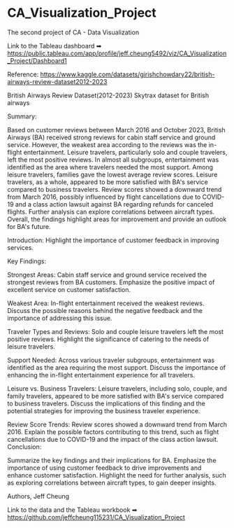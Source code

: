 # CA_Visualization_Project
The second project of CA - Data Visualization

Link to the Tableau dashboard ➡
https://public.tableau.com/app/profile/jeff.cheung5492/viz/CA_Visualization_Project/Dashboard1

Reference: https://www.kaggle.com/datasets/girishchowdary22/british-airways-review-dataset2012-2023

British Airways Review Dataset(2012-2023)
Skytrax dataset for British airways

Summary:

Based on customer reviews between March 2016 and October 2023, British Airways (BA) received strong reviews for cabin staff service and ground service. However, the weakest area according to the reviews was the in-flight entertainment. Leisure travelers, particularly solo and couple travelers, left the most positive reviews. In almost all subgroups, entertainment was identified as the area where travelers needed the most support. Among leisure travelers, families gave the lowest average review scores. Leisure travelers, as a whole, appeared to be more satisfied with BA's service compared to business travelers. Review scores showed a downward trend from March 2016, possibly influenced by flight cancellations due to COVID-19 and a class action lawsuit against BA regarding refunds for canceled flights. Further analysis can explore correlations between aircraft types. Overall, the findings highlight areas for improvement and provide an outlook for BA's future.

Introduction:
Highlight the importance of customer feedback in improving services.

Key Findings:

Strongest Areas:
Cabin staff service and ground service received the strongest reviews from BA customers.
Emphasize the positive impact of excellent service on customer satisfaction.

Weakest Area:
In-flight entertainment received the weakest reviews.
Discuss the possible reasons behind the negative feedback and the importance of addressing this issue.

Traveler Types and Reviews:
Solo and couple leisure travelers left the most positive reviews.
Highlight the significance of catering to the needs of leisure travelers.

Support Needed:
Across various traveler subgroups, entertainment was identified as the area requiring the most support.
Discuss the importance of enhancing the in-flight entertainment experience for all travelers.




Leisure vs. Business Travelers:
Leisure travelers, including solo, couple, and family travelers, appeared to be more satisfied with BA's service compared to business travelers.
Discuss the implications of this finding and the potential strategies for improving the business traveler experience.

Review Score Trends:
Review scores showed a downward trend from March 2016.
Explain the possible factors contributing to this trend, such as flight cancellations due to COVID-19 and the impact of the class action lawsuit.
Conclusion:

Summarize the key findings and their implications for BA.
Emphasize the importance of using customer feedback to drive improvements and enhance customer satisfaction.
Highlight the need for further analysis, such as exploring correlations between aircraft types, to gain deeper insights.


Authors,
Jeff Cheung

Link to the data and the Tableau workbook ➡ 
https://github.com/jeffcheung115231/CA_Visualization_Project
